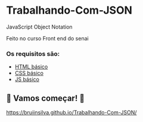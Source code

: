 # Trabalhando-Com-JSON


JavaScript Object Notation

Feito no curso Front end do senai

### Os requisitos são:

* [HTML básico](https://www.w3schools.com/html/)
* [CSS básico](https://developer.mozilla.org/pt-BR/docs/Web/CSS)
* [JS básico](https://www.w3schools.com/js/)

## 🚀 Vamos começar! 🚀



https://bruiinsilva.github.io/Trabalhando-Com-JSON/

